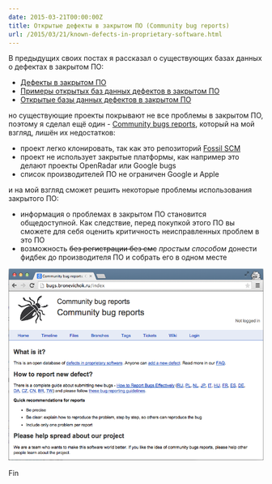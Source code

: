 ```yaml
---
date: 2015-03-21T00:00:00Z
title: Открытые дефекты в закрытом ПО (Community bug reports)
url: /2015/03/21/known-defects-in-proprietary-software.html
---
```


В предыдущих своих постах я рассказал о существующих базах данных о дефектах
в закрытом ПО:

- [Дефекты в закрытом ПО](/2015/02/25/bugs-in-closed-software.html)
- [Примеры открытых баз данных дефектов в закрытом ПО](/2015/03/12/bugs-in-closed-software-1.html)
- [Открытые базы данных дефектов в закрытом ПО](/2015/03/13/bugs-in-closed-software-2.html)

но существующие проекты покрывают не все проблемы в закрытом ПО,
поэтому я сделал ещё один - [Community bugs reports](http://bugs.bronevichok.ru/wiki?name=FAQ),
который на мой взгляд, лишён их недостатков:

- проект легко клонировать, так как это репозиторий [Fossil SCM](http://bugs.bronevichok.ru/wiki?name=Mirrors)
- проект не использует закрытые платформы, как например это делают проекты OpenRadar или Google bugs
- список производителей ПО не ограничен Google и Apple

и на мой взгляд сможет решить некоторые проблемы использования закрытого ПО:

- информация о проблемах в закрытом ПО становится общедоступной. Как следствие,
перед покупкой этого ПО вы сможете для себя оценить критичность неисправленных проблем в это ПО
- возможность <s>без регистрации без смс</s> _простым способом_ донести фидбек до производителя ПО и собрать его в одном месте

<img src="/images/screenshot-bugs.png" alt="Community bug reports">

Fin
